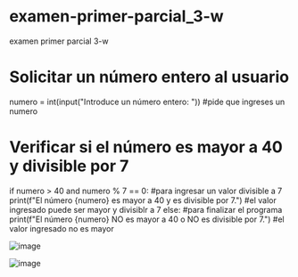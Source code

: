 # examen-primer-parcial_3-w
examen primer parcial 3-w

# Solicitar un número entero al usuario
numero = int(input("Introduce un número entero: ")) #pide que ingreses un numero 

# Verificar si el número es mayor a 40 y divisible por 7
if numero > 40 and numero % 7 == 0: #para ingresar un valor divisible a 7
    print(f"El número {numero} es mayor a 40 y es divisible por 7.") #el valor ingresado puede ser mayor y divisiblr a 7
else: #para finalizar el programa 
    print(f"El número {numero} NO es mayor a 40 o NO es divisible por 7.") #el valor ingresado no es mayor 

    
![image](https://github.com/user-attachments/assets/7c7f449d-120c-400f-adf7-39dd3c4b598f) 


![image](https://github.com/user-attachments/assets/a0e5bf2e-23de-4de2-84f9-516a17777137)
